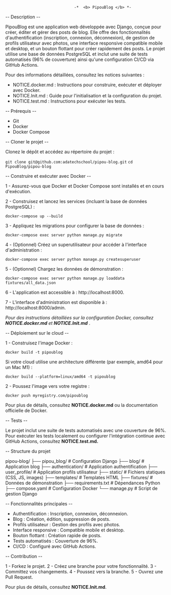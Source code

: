                                   -*  <b> PipouBlog </b> *-

-- Description --

PipouBlog est une application web développée avec Django, conçue pour créer, éditer et gérer des posts de blog. Elle offre des fonctionnalités d'authentification (inscription, connexion, déconnexion), de gestion de profils utilisateur avec photos, une interface responsive compatible mobile et desktop, et un bouton flottant pour créer rapidement des posts. Le projet utilise une base de données PostgreSQL et inclut une suite de tests automatisés (96% de couverture) ainsi qu'une configuration CI/CD via GitHub Actions.

Pour des informations détaillées, consultez les notices suivantes :

- NOTICE.docker.md : Instructions pour construire, exécuter et déployer avec Docker.
- NOTICE.Init.md : Guide pour l'initialisation et la configuration du projet.
- NOTICE.test.md : Instructions pour exécuter les tests.



-- Prérequis --

- Git
- Docker
- Docker Compose



-- Cloner le projet --

Clonez le dépôt et accédez au répertoire du projet :

``` git clone git@github.com:adatechschool/pipou-blog.git ```
``` cd PipouBlog/pipou-blog ```



-- Construire et exécuter avec Docker --

1 - Assurez-vous que Docker et Docker Compose sont installés et en cours d'exécution.


2 - Construisez et lancez les services (incluant la base de données PostgreSQL) :

``` docker-compose up --build ```


3 - Appliquez les migrations pour configurer la base de données :

``` docker-compose exec server python manage.py migrate ```


4 - (Optionnel) Créez un superutilisateur pour accéder à l'interface d'administration :

``` docker-compose exec server python manage.py createsuperuser ```


5 - (Optionnel) Chargez les données de démonstration :

``` docker-compose exec server python manage.py loaddata fixtures/all_data.json ```


6 - L'application est accessible à : http://localhost:8000.


7 - L'interface d'administration est disponible à : http://localhost:8000/admin.

<i> Pour des instructions détaillées sur la configuration Docker, consultez <b>NOTICE.docker.md</b> et <b> NOTICE.Init.md</b> </i>.



-- Déploiement sur le cloud --


1 - Construisez l'image Docker :

``` docker build -t pipoublog ```

Si votre cloud utilise une architecture différente (par exemple, amd64 pour un Mac M1) :

``` docker build --platform=linux/amd64 -t pipoublog ```


2 - Poussez l'image vers votre registre :

``` docker push myregistry.com/pipoublog ```

Pour plus de détails, consultez <b>NOTICE.docker.md</b> ou la documentation officielle de Docker.



-- Tests --

Le projet inclut une suite de tests automatisés avec une couverture de 96%. Pour exécuter les tests localement ou configurer l'intégration continue avec GitHub Actions, consultez <b>NOTICE.test.md.</b>

-- Structure du projet

pipou-blog/
├── pipou_blog/           # Configuration Django
├── blog/                 # Application blog
├── authentication/       # Application authentification
├── user_profile/        # Application profils utilisateur
├── static/              # Fichiers statiques (CSS, JS, images)
├── templates/           # Templates HTML
├── fixtures/            # Données de démonstration
├── requirements.txt     # Dépendances Python
├── compose.yaml         # Configuration Docker
└── manage.py            # Script de gestion Django

-- Fonctionnalités principales --

- Authentification : Inscription, connexion, déconnexion.
- Blog : Création, édition, suppression de posts.
- Profils utilisateur : Gestion des profils avec photos.
- Interface responsive : Compatible mobile et desktop.
- Bouton flottant : Création rapide de posts.
- Tests automatisés : Couverture de 96%.
- CI/CD : Configuré avec GitHub Actions.


-- Contribution --

1 - Forkez le projet.
2 - Créez une branche pour votre fonctionnalité.
3 - Committez vos changements.
4 - Poussez vers la branche.
5 - Ouvrez une Pull Request.

Pour plus de détails, consultez <b>NOTICE.Init.md</b>.




